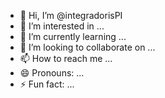 - 👋 Hi, I’m @integradorisPI
- 👀 I’m interested in ...
- 🌱 I’m currently learning ...
- 💞️ I’m looking to collaborate on ...
- 📫 How to reach me ...
- 😄 Pronouns: ...
- ⚡ Fun fact: ...

<!---
integradorisPI/integradorisPI is a ✨ special ✨ repository because its `README.md` (this file) appears on your GitHub profile.
You can click the Preview link to take a look at your changes.
--->
